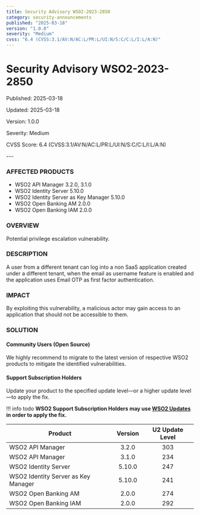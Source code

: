 ```yaml
---
title: Security Advisory WSO2-2023-2850
category: security-announcements
published: "2025-03-18"
version: "1.0.0"
severity: "Medium"
cvss: "6.4 (CVSS:3.1/AV:N/AC:L/PR:L/UI:N/S:C/C:L/I:L/A:N)"
---
```


# Security Advisory WSO2-2023-2850

<p class="doc-info">Published: 2025-03-18</p>
<p class="doc-info">Updated: 2025-03-18</p>
<p class="doc-info">Version: 1.0.0</p>
<p class="doc-info">Severity: Medium</p>
<p class="doc-info">CVSS Score: 6.4 (CVSS:3.1/AV:N/AC:L/PR:L/UI:N/S:C/C:L/I:L/A:N)</p>
---

### AFFECTED PRODUCTS
* WSO2 API Manager 3.2.0, 3.1.0
* WSO2 Identity Server 5.10.0
* WSO2 Identity Server as Key Manager 5.10.0
* WSO2 Open Banking AM 2.0.0
* WSO2 Open Banking IAM 2.0.0


### OVERVIEW
Potential privilege escalation vulnerability.


### DESCRIPTION
A user from a different tenant can log into a non SaaS application created under a different tenant, when the email as username feature is enabled and the application uses Email OTP as first factor authentication.


### IMPACT
By exploiting this vulnerability, a malicious actor may gain access to an application that should not be accessible to them.


### SOLUTION

#### Community Users (Open Source)
We highly recommend to migrate to the latest version of respective WSO2 products to mitigate the identified vulnerabilities.


#### Support Subscription Holders

Update your product to the specified update level—or a higher update level—to apply the fix.

!!! info todo
    **WSO2 Support Subscription Holders may use [WSO2 Updates](https://wso2.com/updates/) in order to apply the fix.**

| Product                             | Version | U2 Update Level |
| ----------------------------------- | :-----: | :-------------: |
| WSO2 API Manager                    |  3.2.0  |       303       |
| WSO2 API Manager                    |  3.1.0  |       234       |
| WSO2 Identity Server                | 5.10.0  |       247       |
| WSO2 Identity Server as Key Manager | 5.10.0  |       241       |
| WSO2 Open Banking AM                |  2.0.0  |       274       |
| WSO2 Open Banking IAM               |  2.0.0  |       292       |


